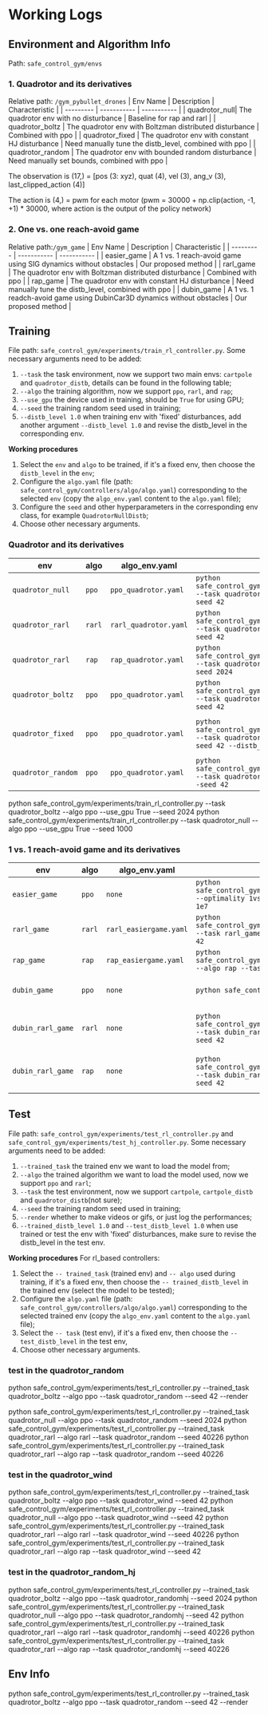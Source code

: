 # Working Logs

## Environment and Algorithm Info
Path: `safe_control_gym/envs`

### 1. Quadrotor and its derivatives
Relative path: `/gym_pybullet_drones`
| Env Name  | Description | Characteristic | 
| --------- | ----------- |  ----------- |
| quadrotor_null| The quadrotor env with no disturbance | Baseline for rap and rarl |
| quadrotor_boltz | The quadrotor env with Boltzman distributed disturbance | Combined with ppo | 
| quadrotor_fixed | The quadrotor env with constant HJ disturbance | Need manually tune the distb_level, combined with ppo |
| quadrotor_random | The quadrotor env with bounded random disturbance | Need manually set bounds, combined with ppo | 

The observation is (17,) = [pos (3: xyz), quat (4), vel (3), ang_v (3), last_clipped_action (4)]

The action is (4,) = pwm for each motor (pwm = 30000 + np.clip(action, -1, +1) * 30000, where action is the output of the policy network)

### 2.  One vs. one reach-avoid game
Relative path:`/gym_game`
| Env Name  | Description | Characteristic | 
| --------- | ----------- |  ----------- |
| easier_game | A 1 vs. 1 reach-avoid game using SIG dynamics without obstacles | Our proposed method |
| rarl_game | The quadrotor env with Boltzman distributed disturbance | Combined with ppo | 
| rap_game | The quadrotor env with constant HJ disturbance | Need manually tune the distb_level, combined with ppo |
| dubin_game | A 1 vs. 1 readch-avoid game using DubinCar3D dynamics without obstacles | Our proposed method | 



## Training
File path:  `safe_control_gym/experiments/train_rl_controller.py`. 
Some necessary arguments need to be added: 
1. `--task` the task environment, now we support two main envs: `cartpole` and `quadrotor_distb`, details can be found in the following table;
2. `--algo` the training algorithm, now we support `ppo`, `rarl`, and `rap`;
3. `--use_gpu` the device used in training, should be `True` for using GPU;
4. `--seed` the training random seed used in training;
5. `--distb_level 1.0` when training env with 'fixed' disturbances, add another argument `--distb_level 1.0` and revise the distb_level in the corresponding env.

**Working procedures**
1. Select the `env` and `algo` to be trained, if it's a fixed env, then choose the `distb_level` in the `env`;
2. Configure the `algo.yaml` file (path: `safe_control_gym/controllers/algo/algo.yaml`) corresponding to the selected `env` (copy the `algo_env.yaml` content to the `algo.yaml` file);
3. Configure the `seed` and other hyperparameters in the corresponding env class, for example `QuadrotorNullDistb`;
4. Choose other necessary arguments. 


### Quadrotor and its derivatives
| env | algo  | algo_env.yaml | commands | else
| --------- | ----------- |  ----------- | ----------- | ----------- |
| `quadrotor_null`| `ppo` | `ppo_quadrotor.yaml` | `python safe_control_gym/experiments/train_rl_controller.py --task quadrotor_null --algo ppo --use_gpu True --seed 42` | Baseline0 |
| `quadrotor_rarl`| `rarl` | `rarl_quadrotor.yaml` | `python safe_control_gym/experiments/train_rl_controller.py --task quadrotor_rarl --algo rarl --use_gpu True --seed 42` | Baseline1 |
| `quadrotor_rarl`| `rap` | `rap_quadrotor.yaml` | `python safe_control_gym/experiments/train_rl_controller.py --task quadrotor_rarl --algo rap --use_gpu True --seed 2024` | Baseline2 |
| `quadrotor_boltz`| `ppo` | `ppo_quadrotor.yaml` | `python safe_control_gym/experiments/train_rl_controller.py --task quadrotor_boltz --algo ppo --use_gpu True --seed 42` | Our proposed method |
| `quadrotor_fixed`| `ppo` | `ppo_quadrotor.yaml` | `python safe_control_gym/experiments/train_rl_controller.py --task quadrotor_fixed --algo ppo --use_gpu True --seed 42 --distb_level 1.0` | Baseline4, take care of the distb_level |
| `quadrotor_random`| `ppo` | `ppo_quadrotor.yaml` | `python safe_control_gym/experiments/train_rl_controller.py --task quadrotor_random --algo ppo --use_gpu True --seed 42` | Baseline5 (not trained)|
python safe_control_gym/experiments/train_rl_controller.py --task quadrotor_boltz --algo ppo --use_gpu True --seed 2024
python safe_control_gym/experiments/train_rl_controller.py --task quadrotor_null --algo ppo --use_gpu True --seed 1000


### 1 vs. 1 reach-avoid game and its derivatives
| env | algo  | algo_env.yaml | commands | else
| --------- | ----------- |  ----------- | ----------- | ----------- |
| `easier_game`| `ppo` | `none` | `python safe_control_gym/experiments/train_easiergame_sb3.py  --optimality 1vs0 --init_type random --total_steps 1e7` | Our proposed method |
| `rarl_game`| `rarl` | `rarl_easiergame.yaml` | `python safe_control_gym/experiments/train_rl_controller.py --task rarl_game --algo rarl --use_gpu True --seed 42` | Baseline0 |
| `rap_game`| `rap` | `rap_easiergame.yaml` | `python safe_control_gym/experiments/train_rl_controller.py --algo rap --task rarl_game --seed 2024 --use_gpu ` | Baseline1 |
| `dubin_game`| `ppo` | `none` | `python safe_control_gym/experiments/.py ` | Real-world experiment |
| `dubin_rarl_game`| `rarl` | `none` | `python safe_control_gym/experiments/train_rl_controller.py --task dubin_rarl_game --algo rarl --use_gpu True --seed 42 ` | Real-world experiment baseline1 |
| `dubin_rarl_game`| `rap` | `none` | `python safe_control_gym/experiments/train_rl_controller.py --task dubin_rarl_game --algo rap --use_gpu True --seed 42 ` | Real-world experiment baseline1 |


## Test
File path:  `safe_control_gym/experiments/test_rl_controller.py` and `safe_control_gym/experiments/test_hj_controller.py`.
Some necessary arguments need to be added: 
1. `--trained_task` the trained env we want to load the model from;
2. `--algo` the trained algorithm we want to load the model used, now we support `ppo` and `rarl`;
3. `--task` the test environment, now we support `cartpole`, `cartpole_distb` and `quadrotor_distb`(not sure);
4. `--seed` the training random seed used in training;
4. `--render` whether to make videos or gifs, or just log the performances;
5. `--trained_distb_level 1.0` and `--test_distb_level 1.0` when use trained or test the env with 'fixed' disturbances, make sure to revise the distb_level in the test env. 

**Working procedures**
For rl_based controllers:
1. Select the `-- trained_task` (trained env) and `-- algo` used during training, if it's a fixed env, then choose the `-- trained_distb_level` in the trained env (select the model to be tested);
2. Configure the `algo.yaml` file (path: `safe_control_gym/controllers/algo/algo.yaml`) corresponding to the selected trained env (copy the `algo_env.yaml` content to the `algo.yaml` file);
3. Select the `-- task` (test env), if it's a fixed env, then choose the `-- test_distb_level` in the test env, 
4. Choose other necessary arguments. 

### test in the quadrotor_random
python safe_control_gym/experiments/test_rl_controller.py --trained_task quadrotor_boltz --algo ppo --task quadrotor_random  --seed 42  --render
<!-- python safe_control_gym/experiments/test_rl_controller.py --trained_task quadrotor_random --algo ppo --task quadrotor_random  --seed 42 -->
python safe_control_gym/experiments/test_rl_controller.py --trained_task quadrotor_null --algo ppo --task quadrotor_random  --seed 2024
python safe_control_gym/experiments/test_rl_controller.py --trained_task quadrotor_rarl --algo rarl --task quadrotor_random  --seed 40226
python safe_control_gym/experiments/test_rl_controller.py --trained_task quadrotor_rarl --algo rap --task quadrotor_random  --seed 40226

### test in the quadrotor_wind
python safe_control_gym/experiments/test_rl_controller.py --trained_task quadrotor_boltz --algo ppo --task quadrotor_wind --seed 42
python safe_control_gym/experiments/test_rl_controller.py --trained_task quadrotor_null --algo ppo --task quadrotor_wind --seed 42
python safe_control_gym/experiments/test_rl_controller.py --trained_task quadrotor_rarl --algo rarl --task quadrotor_wind --seed 40226
python safe_control_gym/experiments/test_rl_controller.py --trained_task quadrotor_rarl --algo rap --task quadrotor_wind --seed 42

### test in the quadrotor_random_hj
python safe_control_gym/experiments/test_rl_controller.py --trained_task quadrotor_boltz --algo ppo --task quadrotor_randomhj --seed 2024
python safe_control_gym/experiments/test_rl_controller.py --trained_task quadrotor_null --algo ppo --task quadrotor_randomhj --seed 42
python safe_control_gym/experiments/test_rl_controller.py --trained_task quadrotor_rarl --algo rarl --task quadrotor_randomhj  --seed 40226
python safe_control_gym/experiments/test_rl_controller.py --trained_task quadrotor_rarl --algo rap --task quadrotor_randomhj  --seed 40226


## Env Info
python safe_control_gym/experiments/test_rl_controller.py --trained_task quadrotor_boltz --algo ppo --task quadrotor_random --seed 42  --render



